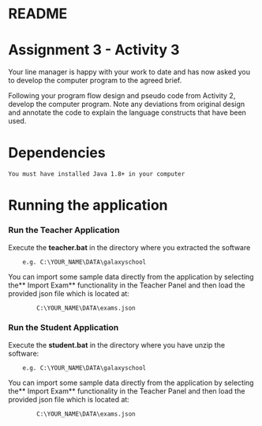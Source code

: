 # README

Assignment 3 - Activity 3
================================================================================


Your line manager is happy with your work to date and has now asked you to 
develop the computer program to the agreed brief. 

Following your program flow design and pseudo code from Activity 2, develop the 
computer program. Note any deviations from original design and annotate the code 
to explain the language constructs that have been used.


Dependencies
================================================================================

    You must have installed Java 1.8+ in your computer


Running the application
================================================================================

### Run the Teacher Application

Execute the **teacher.bat** in the directory where you extracted the software
   
 		e.g. C:\YOUR_NAME\DATA\galaxyschool


       
	
You can import some sample data directly from the application by selecting the** Import Exam** functionality in the Teacher Panel and then load the provided json file which is located at:

			C:\YOUR_NAME\DATA\exams.json

### Run the Student Application

Execute the **student.bat** in the directory where you have unzip the software:
   
 		e.g. C:\YOUR_NAME\DATA\galaxyschool

You can import some sample data directly from the application by selecting the** Import Exam** functionality in the Teacher Panel and then load the provided json file which is located at:

			C:\YOUR_NAME\DATA\exams.json
